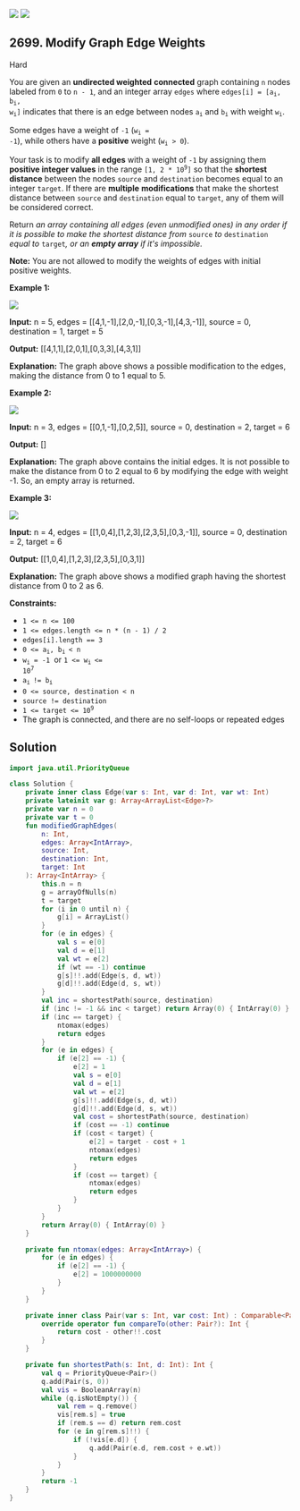 [![](https://img.shields.io/github/stars/javadev/LeetCode-in-Kotlin?label=Stars&style=flat-square)](https://github.com/javadev/LeetCode-in-Kotlin)
[![](https://img.shields.io/github/forks/javadev/LeetCode-in-Kotlin?label=Fork%20me%20on%20GitHub%20&style=flat-square)](https://github.com/javadev/LeetCode-in-Kotlin/fork)

## 2699\. Modify Graph Edge Weights

Hard

You are given an **undirected weighted** **connected** graph containing `n` nodes labeled from `0` to `n - 1`, and an integer array `edges` where <code>edges[i] = [a<sub>i</sub>, b<sub>i</sub>, w<sub>i</sub>]</code> indicates that there is an edge between nodes <code>a<sub>i</sub></code> and <code>b<sub>i</sub></code> with weight <code>w<sub>i</sub></code>.

Some edges have a weight of `-1` (<code>w<sub>i</sub> = -1</code>), while others have a **positive** weight (<code>w<sub>i</sub> > 0</code>).

Your task is to modify **all edges** with a weight of `-1` by assigning them **positive integer values** in the range <code>[1, 2 * 10<sup>9</sup>]</code> so that the **shortest distance** between the nodes `source` and `destination` becomes equal to an integer `target`. If there are **multiple** **modifications** that make the shortest distance between `source` and `destination` equal to `target`, any of them will be considered correct.

Return _an array containing all edges (even unmodified ones) in any order if it is possible to make the shortest distance from_ `source` _to_ `destination` _equal to_ `target`_, or an **empty array** if it's impossible._

**Note:** You are not allowed to modify the weights of edges with initial positive weights.

**Example 1:**

**![](https://assets.leetcode.com/uploads/2023/04/18/graph.png)**

**Input:** n = 5, edges = \[\[4,1,-1],[2,0,-1],[0,3,-1],[4,3,-1]], source = 0, destination = 1, target = 5

**Output:** [[4,1,1],[2,0,1],[0,3,3],[4,3,1]]

**Explanation:** The graph above shows a possible modification to the edges, making the distance from 0 to 1 equal to 5.

**Example 2:**

**![](https://assets.leetcode.com/uploads/2023/04/18/graph-2.png)**

**Input:** n = 3, edges = \[\[0,1,-1],[0,2,5]], source = 0, destination = 2, target = 6

**Output:** []

**Explanation:** The graph above contains the initial edges. It is not possible to make the distance from 0 to 2 equal to 6 by modifying the edge with weight -1. So, an empty array is returned.

**Example 3:**

**![](https://assets.leetcode.com/uploads/2023/04/19/graph-3.png)**

**Input:** n = 4, edges = \[\[1,0,4],[1,2,3],[2,3,5],[0,3,-1]], source = 0, destination = 2, target = 6

**Output:** [[1,0,4],[1,2,3],[2,3,5],[0,3,1]]

**Explanation:** The graph above shows a modified graph having the shortest distance from 0 to 2 as 6.

**Constraints:**

*   `1 <= n <= 100`
*   `1 <= edges.length <= n * (n - 1) / 2`
*   `edges[i].length == 3`
*   <code>0 <= a<sub>i</sub>, b<sub>i </sub>< n</code>
*   <code>w<sub>i</sub> = -1 </code>or <code>1 <= w<sub>i </sub><= 10<sup>7</sup></code>
*   <code>a<sub>i </sub>!= b<sub>i</sub></code>
*   `0 <= source, destination < n`
*   `source != destination`
*   <code>1 <= target <= 10<sup>9</sup></code>
*   The graph is connected, and there are no self-loops or repeated edges

## Solution

```kotlin
import java.util.PriorityQueue

class Solution {
    private inner class Edge(var s: Int, var d: Int, var wt: Int)
    private lateinit var g: Array<ArrayList<Edge>?>
    private var n = 0
    private var t = 0
    fun modifiedGraphEdges(
        n: Int,
        edges: Array<IntArray>,
        source: Int,
        destination: Int,
        target: Int
    ): Array<IntArray> {
        this.n = n
        g = arrayOfNulls(n)
        t = target
        for (i in 0 until n) {
            g[i] = ArrayList()
        }
        for (e in edges) {
            val s = e[0]
            val d = e[1]
            val wt = e[2]
            if (wt == -1) continue
            g[s]!!.add(Edge(s, d, wt))
            g[d]!!.add(Edge(d, s, wt))
        }
        val inc = shortestPath(source, destination)
        if (inc != -1 && inc < target) return Array(0) { IntArray(0) }
        if (inc == target) {
            ntomax(edges)
            return edges
        }
        for (e in edges) {
            if (e[2] == -1) {
                e[2] = 1
                val s = e[0]
                val d = e[1]
                val wt = e[2]
                g[s]!!.add(Edge(s, d, wt))
                g[d]!!.add(Edge(d, s, wt))
                val cost = shortestPath(source, destination)
                if (cost == -1) continue
                if (cost < target) {
                    e[2] = target - cost + 1
                    ntomax(edges)
                    return edges
                }
                if (cost == target) {
                    ntomax(edges)
                    return edges
                }
            }
        }
        return Array(0) { IntArray(0) }
    }

    private fun ntomax(edges: Array<IntArray>) {
        for (e in edges) {
            if (e[2] == -1) {
                e[2] = 1000000000
            }
        }
    }

    private inner class Pair(var s: Int, var cost: Int) : Comparable<Pair?> {
        override operator fun compareTo(other: Pair?): Int {
            return cost - other!!.cost
        }
    }

    private fun shortestPath(s: Int, d: Int): Int {
        val q = PriorityQueue<Pair>()
        q.add(Pair(s, 0))
        val vis = BooleanArray(n)
        while (q.isNotEmpty()) {
            val rem = q.remove()
            vis[rem.s] = true
            if (rem.s == d) return rem.cost
            for (e in g[rem.s]!!) {
                if (!vis[e.d]) {
                    q.add(Pair(e.d, rem.cost + e.wt))
                }
            }
        }
        return -1
    }
}
```